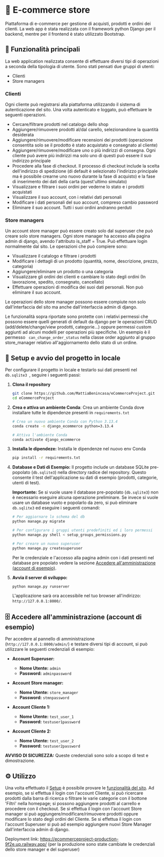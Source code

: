 # :shopping_cart: E-commerce store

Piattaforma di e-commerce per gestione di acquisti, prodotti e ordini dei clienti. La web app è stata realizzata con il
framework python Django per il backend, mentre per il frontend è stato utilizzato Bootstrap.

## :rocket: Funzionalità principali
La web application realizzata consente di effettuare diversi tipi di operazioni a seconda della tipologia di utente.
Sono stati pensati due gruppi di utenti:

* Clienti
* Store managers

### Clienti
Ogni cliente può registrarsi alla piattaforma utilizzando il sistema di autenticazione del sito. Una volta autenticato 
e loggato, può effettuare le seguenti operazioni.
* Cercare/filtrare prodotti nel catalogo dello shop
* Aggiungere/rimuovere prodotti al/dal carello, selezionandone la quantità desiderata
* Aggiungere/rimuovere/modificare recensioni dei prodotti (operazione consentita solo se il prodotto è stato acquistato e consegnato al cliente)
* Aggiungere/rimuovere/modificare uno o più indirizzi di consegna. Ogni cliente può avere più indirizzi ma solo uno di
questi può essere il suo indirizzo principale
* Procedere alla fase di checkout. Il processo di checkout include la scelta dell'indirizzo di spedizione (di default è selezionato
l'indirizzo principale ma è possibile crearne uno nuovo durante la fase di acquisto) e la fase di inserimento dei dati della carta (quest'ultimo simulato)
* Visualizzare e filtrare i suoi ordini per vederne lo stato e i prodotti acquistati
* Visualizzare il suo account, con i relativi dati personali
* Modificare i dati personali del suo account, compreso cambio password
* Eliminare il suo account. Tutti i suoi ordini andranno perduti

### Store managers
Un account store manager può essere creato solo dal superuser che può creare solo store managers.
Ogni store manager ha accesso alla pagina admin di django, avendo l'attributo is_staff = True. Può effettuare login normalmente dal sito.
Le operazioni che può compiere sono:
* Visualizzare il catalogo e filtrare i prodotti
* Modificare i dettagli di un prodotto (quantità, nome, descrizione, prezzo, categoria)
* Aggiungere/eliminare un prodotto o una categoria
* Visualizzare gli ordini dei clienti e cambiare lo stato degli ordini (In lavorazione, spedito, consegnato, cancellato)
* Effettuare operazioni di modifica dei suoi dati personali. Non può eliminare il suo account.

Le operazioni dello store manager possono essere compiute non solo dall'interfaccia del sito ma anche dall'interfaccia admin
di django.

Le funzionalità sopra riportate sono protette con i relativi permessi che possono essere quelli generati di default
da django per le operazioni CRUD (add/delete/change/view prodotti, categorie...) oppure permessi custom aggiunti ad alcuni modelli per 
operazioni più specifiche. Un esempio è il permesso  ``` can_change_order_status``` nella classe order aggiunto
al gruppo store_manager relativo all'aggiornamento dello stato di un ordine.

## :wrench: Setup e avvio del progetto in locale 
Per configurare il progetto in locale e testarlo sui dati presenti nel  ```db.sqlite3 ```, seguire i seguenti passi:

1. **Clona il repository** 
    ```bash
    git clone https://github.com/MattiaBenincasa/eCommerceProject.git
    cd eCommerceProject
    ``` 
2. **Crea e attiva un ambiente Conda**: Crea un ambiente Conda dove installare tutte le dipendenze presenti in ```requirements.txt```
    ```bash
    # Crea un nuovo ambiente Conda con Python 3.13.4
    conda create -n django_ecommerce python=3.13.4

    # Attiva l'ambiente Conda
    conda activate django_ecommerce
    ``` 
3. **Installa le dipendeze:** Installa le dipendenze nel nuovo env Conda
     ```bash
    pip install -r requirements.txt
   ```
4. **Database e Dati di Esempio:**
    Il progetto include un database SQLite pre-popolato (`db.sqlite3`) nella directory radice del repository. Questo consente il test dell'applicazione su dati di esempio (prodotti, categorie, utenti di test).

    **Importante:** Se si vuole usare il database pre-popolato (`db.sqlite3`) non è necessario eseguire alcuna operazione preliminare. Se invece si vuole usare un database vuoto e popolarlo da zero, si può eliminare `db.sqlite3` ed eseguire i seguenti comandi: 
    ```bash
    # Per aggiornare lo schema del db
    python manage.py migrate
   
    # Per configurare i gruppi utenti predefiniti ed i loro permessi
    python manage.py shell < setup_groups_permissions.py    
   
    # Per creare un nuovo superuser
    python manage.py createsuperuser
    ```
    
    Per le credenziale e l'accesso alla pagina admin con i dati presenti nel database pre popolato vedere la sezione [Accedere all'amministrazione (account di esempio)](#file_cabinet-accedere-allamministrazione-account-di-esempio).
5. **Avvia il server di sviluppo:**
    ```bash
    python manage.py runserver
    ```
    L'applicazione sarà ora accessibile nel tuo browser all'indirizzo: `http://127.0.0.1:8000/`.

## :file_cabinet: Accedere all'amministrazione (account di esempio)

Per accedere al pannello di amministrazione (`http://127.0.0.1:8000/admin/`) e testare diversi tipi di account, si può utilizzare le seguenti credenziali di esempio:

* **Account Superuser:**
    * **Nome Utente:** `admin`
    * **Password:** `adminpassword`

* **Account Store manager:**
    * **Nome Utente:** `store_manager`
    * **Password:** `stmnpassword`

* **Account Cliente 1:**
    * **Nome Utente:** `test_user_1`
    * **Password:** `testuser1password`
  
* **Account Cliente 2:**
    * **Nome Utente:** `test_user_2`
    * **Password:** `testuser2password`

**AVVISO DI SICUREZZA:**
Queste credenziali sono solo a scopo di test e dimostrazione.

## :gear: Utilizzo

Una volta effettuato il [Setup](#wrench-setup-e-avvio-del-progetto-in-locale) è possibile provare le [funzionalità del sito](#rocket-funzionalità-principali).
Ad esempio, se si effettua il login con l'account Cliente, si può ricercare prodotti dalla barra di ricerca o filtrare le varie categorie con il bottone 'Filtri' nella homepage; si 
possono aggiungere prodotti al carrello e procedere con il checkout.
Se si effettua il login con l'account Store manager si può aggiungere/modificare/rimuovere prodotti oppure modificare lo stato
degli ordini del Cliente. 
Se si effettua il login con l'account Superuser si può ad esempio aggiungere nuovi Store Manager dall'interfaccia admin di django.

Deployment link: https://ecommerceproject-production-9f2e.up.railway.app/
(per la produzione sono state cambiate le credenziali dello store manager e del superuser)